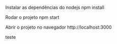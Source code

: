 Instalar as dependências do nodejs
npm install

Rodar o projeto
npm start

Abrir o projeto no navegador
http://localhost:3000

teste